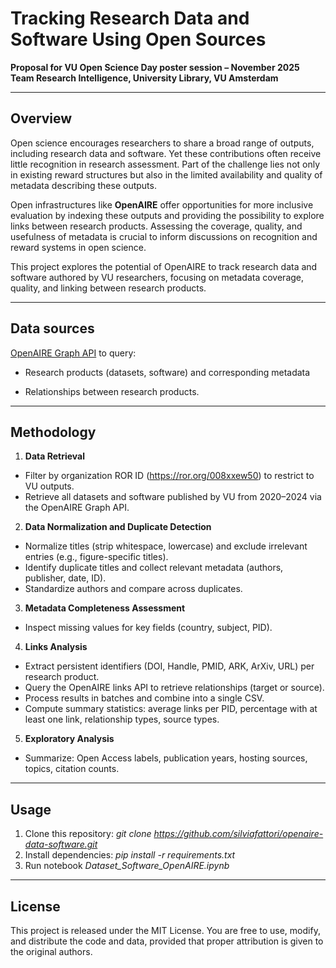 # Tracking Research Data and Software Using Open Sources

**Proposal for VU Open Science Day poster session – November 2025**  
**Team Research Intelligence, University Library, VU Amsterdam**

---

## Overview

Open science encourages researchers to share a broad range of outputs, including research data and software. Yet these contributions often receive little recognition in research assessment. Part of the challenge lies not only in existing reward structures but also in the limited availability and quality of metadata describing these outputs.

Open infrastructures like **OpenAIRE** offer opportunities for more inclusive evaluation by indexing these outputs and providing the possibility to explore links between research products. Assessing the coverage, quality, and usefulness of metadata is crucial to inform discussions on recognition and reward systems in open science.

This project explores the potential of OpenAIRE to track research data and software authored by VU researchers, focusing on metadata coverage, quality, and linking between research products.

---

## Data sources

[OpenAIRE Graph API](https://graph.openaire.eu/docs/apis/graph-api/) to query:

- Research products (datasets, software) and corresponding metadata

- Relationships between research products.

---

## Methodology

1. **Data Retrieval**
- Filter by organization ROR ID (https://ror.org/008xxew50) to restrict to VU outputs.
- Retrieve all datasets and software published by VU from 2020–2024 via the OpenAIRE Graph API.

2. **Data Normalization and Duplicate Detection**
- Normalize titles (strip whitespace, lowercase) and exclude irrelevant entries (e.g., figure-specific titles).
- Identify duplicate titles and collect relevant metadata (authors, publisher, date, ID).
- Standardize authors and compare across duplicates.

3. **Metadata Completeness Assessment**
- Inspect missing values for key fields (country, subject, PID).

4. **Links Analysis**
- Extract persistent identifiers (DOI, Handle, PMID, ARK, ArXiv, URL) per research product.
- Query the OpenAIRE links API to retrieve relationships (target or source).
- Process results in batches and combine into a single CSV.
- Compute summary statistics: average links per PID, percentage with at least one link, relationship types, source types.

5. **Exploratory Analysis**
- Summarize: Open Access labels, publication years, hosting sources, topics, citation counts.

---

## Usage

1. Clone this repository: *git clone https://github.com/silviafattori/openaire-data-software.git*
2. Install dependencies: *pip install -r requirements.txt*
3. Run notebook *Dataset_Software_OpenAIRE.ipynb*

---

## License

This project is released under the MIT License. You are free to use, modify, and distribute the code and data, provided that proper attribution is given to the original authors.

